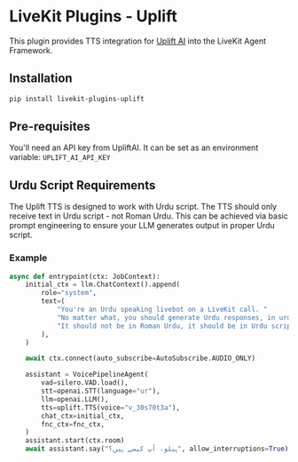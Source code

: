 # LiveKit Plugins - Uplift

This plugin provides TTS integration for [Uplift AI](https://upliftai.org) into the LiveKit Agent Framework.

## Installation

```bash
pip install livekit-plugins-uplift
```

## Pre-requisites

You'll need an API key from UpliftAI. It can be set as an environment variable: `UPLIFT_AI_API_KEY`

## Urdu Script Requirements

The Uplift TTS is designed to work with Urdu script. The TTS should only receive text in Urdu script - not Roman Urdu. This can be achieved via basic prompt engineering to ensure your LLM generates output in proper Urdu script.

### Example

```python
async def entrypoint(ctx: JobContext):
    initial_ctx = llm.ChatContext().append(
        role="system",
        text=(
            "You're an Urdu speaking livebot on a LiveKit call. "
            "No matter what, you should generate Urdu responses, in urdu script, no matter what. "
            "It should not be in Roman Urdu, it should be in Urdu script. "
        ),
    )

    await ctx.connect(auto_subscribe=AutoSubscribe.AUDIO_ONLY)

    assistant = VoicePipelineAgent(
        vad=silero.VAD.load(),
        stt=openai.STT(language="ur"),
        llm=openai.LLM(),
        tts=uplift.TTS(voice="v_30s70t3a"),
        chat_ctx=initial_ctx,
        fnc_ctx=fnc_ctx,
    )
    assistant.start(ctx.room)
    await assistant.say("ہیلو، آپ کیسے ہیں؟", allow_interruptions=True)
```
